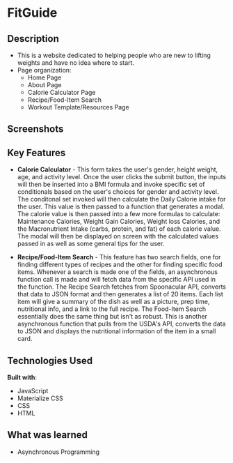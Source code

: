 # FitGuide

## Description

- This is a website dedicated to helping people who are new to lifting weights and have no idea where to start.
- Page organization:
  - Home Page
  - About Page
  - Calorie Calculator Page
  - Recipe/Food-Item Search
  - Workout Template/Resources Page

## Screenshots

## Key Features

- **Calorie Calculator** - This form takes the user's gender, height weight, age, and activity level. Once the user clicks the submit button, the inputs will then be inserted into a BMI formula and invoke specific set of conditionals based on the user's choices for gender and activity level. The conditonal set invoked will then calculate the Daily Calorie intake for the user. This value is then passed to a function that generates a modal. The calorie value is then passed into a few more formulas to calculate: Maintenance Calories, Weight Gain Calories, Weight loss Calories, and the Macronutrient Intake (carbs, protein, and fat) of each calorie value. The modal will then be displayed on screen with the calculated values passed in as well as some general tips for the user.

- **Recipe/Food-Item Search** - This feature has two search fields, one for finding different types of recipes and the other for finding specific food items. Whenever a search is made one of the fields, an asynchronous function call is made and will fetch data from the specific API used in the function. The Recipe Search fetches from Spoonacular API, converts that data to JSON format and then generates a list of 20 items. Each list item will give a summary of the dish as well as a picture, prep time, nutritional info, and a link to the full recipe. The Food-Item Search essentially does the same thing but isn't as robust. This is another asynchronous function that pulls from the USDA's API, converts the data to JSON and displays the nutritional information of the item in a small card.

## Technologies Used

**Built with**:

- JavaScript
- Materialize CSS
- CSS
- HTML

## What was learned

- Asynchronous Programming
